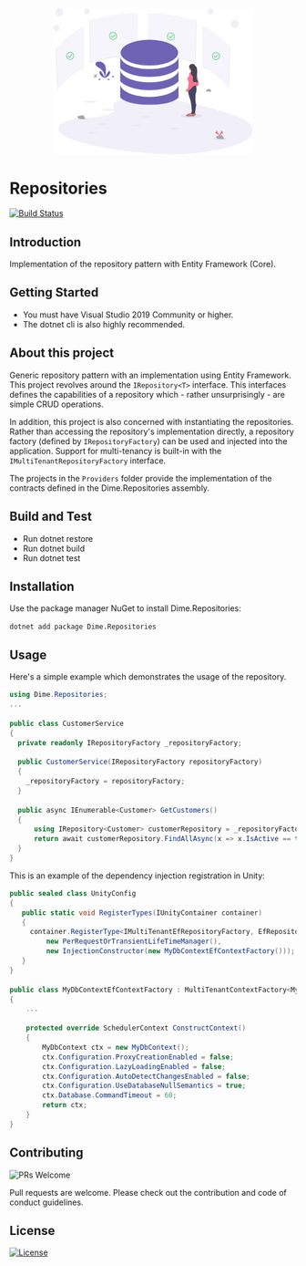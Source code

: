 <p align="center"><img src="assets/db.svg?raw=true" width="350" alt="Logo"></p>

# Repositories

[![Build Status](https://dev.azure.com/dimenicsbe/Utilities/_apis/build/status/dimenics.repository?branchName=master)](https://dev.azure.com/dimenicsbe/Utilities/_build/latest?definitionId=182&branchName=master)

## Introduction

Implementation of the repository pattern with Entity Framework (Core).

## Getting Started

- You must have Visual Studio 2019 Community or higher.
- The dotnet cli is also highly recommended.

## About this project

Generic repository pattern with an implementation using Entity Framework. This project revolves around the `IRepository<T>` interface. This interfaces defines the capabilities of a repository which - rather unsurprisingly - are simple CRUD operations.

In addition, this project is also concerned with instantiating the repositories. Rather than accessing the repository's implementation directly, a repository factory (defined by `IRepositoryFactory`) can be used and injected into the application. Support for multi-tenancy is built-in with the `IMultiTenantRepositoryFactory` interface.

The projects in the `Providers` folder provide the implementation of the contracts defined in the Dime.Repositories assembly.

## Build and Test

- Run dotnet restore
- Run dotnet build
- Run dotnet test

## Installation

Use the package manager NuGet to install Dime.Repositories:

`dotnet add package Dime.Repositories`

## Usage

Here's a simple example which demonstrates the usage of the repository.

``` csharp
using Dime.Repositories;
...

public class CustomerService
{
  private readonly IRepositoryFactory _repositoryFactory;

  public CustomerService(IRepositoryFactory repositoryFactory)
  {
    _repositoryFactory = repositoryFactory;
  }

  public async IEnumerable<Customer> GetCustomers()
  {
      using IRepository<Customer> customerRepository = _repositoryFactory.Create<Customer>();
      return await customerRepository.FindAllAsync(x => x.IsActive == true);
  }
}

```

This is an example of the dependency injection registration in Unity:

```csharp
public sealed class UnityConfig
{
   public static void RegisterTypes(IUnityContainer container)
   {
     container.RegisterType<IMultiTenantEfRepositoryFactory, EfRepositoryFactory<MyDbContext>>(
         new PerRequestOrTransientLifeTimeManager(),
         new InjectionConstructor(new MyDbContextEfContextFactory()));
   }
}

public class MyDbContextEfContextFactory : MultiTenantContextFactory<MyDbContext>
{
    ...

    protected override SchedulerContext ConstructContext()
    {
        MyDbContext ctx = new MyDbContext();
        ctx.Configuration.ProxyCreationEnabled = false;
        ctx.Configuration.LazyLoadingEnabled = false;
        ctx.Configuration.AutoDetectChangesEnabled = false;
        ctx.Configuration.UseDatabaseNullSemantics = true;
        ctx.Database.CommandTimeout = 60;        
        return ctx;
    }
}

```

## Contributing

![PRs Welcome](https://img.shields.io/badge/PRs-welcome-brightgreen.svg?style=flat-square)

Pull requests are welcome. Please check out the contribution and code of conduct guidelines.

## License

[![License](http://img.shields.io/:license-mit-blue.svg?style=flat-square)](http://badges.mit-license.org)